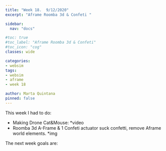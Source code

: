 ```yaml
---
title: "Week 18.  9/12/2020"
excerpt: "Aframe Roomba 3d & Confeti "

sidebar:
  nav: "docs"

#toc: true
#toc_label: "Aframe Roomba 3d & Confeti"
#toc_icon: "cog"
classes: wide

categories:
- websim
tags:
- websim
- aframe
- week 18

author: Marta Quintana
pinned: false
---
```



This week I had to do:

- Making Drone Cat&Mouse:
 *video
- Roomba 3d A-Frame & 1 Confeti actuator suck confetti, remove Aframe world elements.
  *img

The next week goals are:
